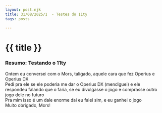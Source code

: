 ```yaml
---
layout: post.njk
title: 31/08/2025/1  - Testes do 11ty
tags: posts

---
```

# {{ title }}

### Resumo: Testando o 11ty

Ontem eu conversei com o Mors, taligado, aquele cara que fez Operius e Operius DX \
Pedi pra ele se ele poderia me dar o Operius DX (mendiguei) e ele respondeu falando que o faria, se eu divulgasse o jogo e comprasse outro jogo dele no futuro \
Pra mim isso é um dale enorme dai eu falei sim, e eu ganhei o jogo \
Muito obrigado, Mors!

